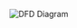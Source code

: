 ![DFD Diagram](https://cloud.githubusercontent.com/assets/11740062/10263908/8eb23480-69c3-11e5-8357-a1c95dadcf91.jpg)

